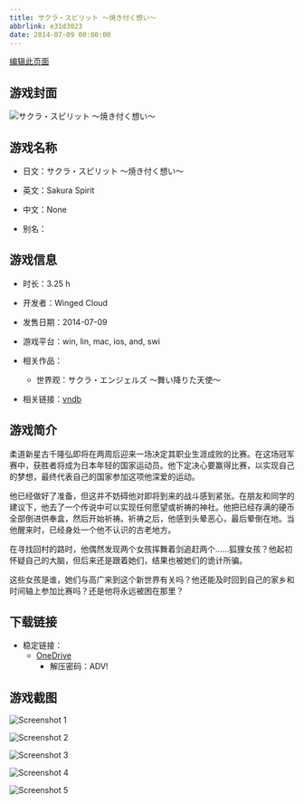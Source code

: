 ```yaml
---
title: サクラ・スピリット ～焼き付く想い～
abbrlink: e31d3023
date: 2014-07-09 00:00:00
---
```

[编辑此页面](https://github.com/ACG-3/ADV3-source/blob/main/source/_posts/games/%E3%82%B5%E3%82%AF%E3%83%A9%E3%83%BB%E3%82%B9%E3%83%94%E3%83%AA%E3%83%83%E3%83%88%20%EF%BD%9E%E7%84%BC%E3%81%8D%E4%BB%98%E3%81%8F%E6%83%B3%E3%81%84%EF%BD%9E.md)

## 游戏封面

![サクラ・スピリット ～焼き付く想い～](https://pan.timero.xyz/onedrive/img_lib_001/%E3%82%B5%E3%82%AF%E3%83%A9%E3%83%BB%E3%82%B9%E3%83%94%E3%83%AA%E3%83%83%E3%83%88%20%EF%BD%9E%E7%84%BC%E3%81%8D%E4%BB%98%E3%81%8F%E6%83%B3%E3%81%84%EF%BD%9E_cover.avif)


## 游戏名称

- 日文：サクラ・スピリット ～焼き付く想い～
- 英文：Sakura Spirit
- 中文：None

- 别名：


## 游戏信息

- 时长：3.25 h
- 开发者：Winged Cloud
- 发售日期：2014-07-09
- 游戏平台：win, lin, mac, ios, and, swi
- 相关作品：
   - 世界观：サクラ・エンジェルズ ～舞い降りた天使～

- 相关链接：[vndb](https://vndb.org/v15251)


## 游戏简介

柔道新星古千隆弘即将在两周后迎来一场决定其职业生涯成败的比赛。在这场冠军赛中，获胜者将成为日本年轻的国家运动员。他下定决心要赢得比赛，以实现自己的梦想，最终代表自己的国家参加这项他深爱的运动。

他已经做好了准备，但这并不妨碍他对即将到来的战斗感到紧张。在朋友和同学的建议下，他去了一个传说中可以实现任何愿望或祈祷的神社。他把已经存满的硬币全部倒进供奉盒，然后开始祈祷。祈祷之后，他感到头晕恶心，最后晕倒在地。当他醒来时，已经身处一个他不认识的古老地方。

在寻找回村的路时，他偶然发现两个女孩挥舞着剑追赶两个......狐狸女孩？他起初怀疑自己的大脑，但后来还是跟着她们，结果也被她们的诡计所骗。

这些女孩是谁，她们与高广来到这个新世界有关吗？他还能及时回到自己的家乡和时间轴上参加比赛吗？还是他将永远被困在那里？


## 下载链接

- 稳定链接：
    - [OneDrive](https://pan.timero.xyz/onedrive/adv_lib_001/%E3%82%B5%E3%82%AF%E3%83%A9%E3%83%BB%E3%82%B9%E3%83%94%E3%83%AA%E3%83%83%E3%83%88%20%EF%BD%9E%E7%84%BC%E3%81%8D%E4%BB%98%E3%81%8F%E6%83%B3%E3%81%84%EF%BD%9E)
        - 解压密码：ADV!



## 游戏截图


![Screenshot 1](https://pan.timero.xyz/onedrive/img_lib_001/%E3%82%B5%E3%82%AF%E3%83%A9%E3%83%BB%E3%82%B9%E3%83%94%E3%83%AA%E3%83%83%E3%83%88%20%EF%BD%9E%E7%84%BC%E3%81%8D%E4%BB%98%E3%81%8F%E6%83%B3%E3%81%84%EF%BD%9E_Screenshot_1.avif)

![Screenshot 2](https://pan.timero.xyz/onedrive/img_lib_001/%E3%82%B5%E3%82%AF%E3%83%A9%E3%83%BB%E3%82%B9%E3%83%94%E3%83%AA%E3%83%83%E3%83%88%20%EF%BD%9E%E7%84%BC%E3%81%8D%E4%BB%98%E3%81%8F%E6%83%B3%E3%81%84%EF%BD%9E_Screenshot_2.avif)

![Screenshot 3](https://pan.timero.xyz/onedrive/img_lib_001/%E3%82%B5%E3%82%AF%E3%83%A9%E3%83%BB%E3%82%B9%E3%83%94%E3%83%AA%E3%83%83%E3%83%88%20%EF%BD%9E%E7%84%BC%E3%81%8D%E4%BB%98%E3%81%8F%E6%83%B3%E3%81%84%EF%BD%9E_Screenshot_3.avif)

![Screenshot 4](https://pan.timero.xyz/onedrive/img_lib_001/%E3%82%B5%E3%82%AF%E3%83%A9%E3%83%BB%E3%82%B9%E3%83%94%E3%83%AA%E3%83%83%E3%83%88%20%EF%BD%9E%E7%84%BC%E3%81%8D%E4%BB%98%E3%81%8F%E6%83%B3%E3%81%84%EF%BD%9E_Screenshot_4.avif)

![Screenshot 5](https://pan.timero.xyz/onedrive/img_lib_001/%E3%82%B5%E3%82%AF%E3%83%A9%E3%83%BB%E3%82%B9%E3%83%94%E3%83%AA%E3%83%83%E3%83%88%20%EF%BD%9E%E7%84%BC%E3%81%8D%E4%BB%98%E3%81%8F%E6%83%B3%E3%81%84%EF%BD%9E_Screenshot_5.avif)

